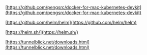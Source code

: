 [https://github.com/pengsrc/docker-for-mac-kubernetes-devkit](https://github.com/pengsrc/docker-for-mac-kubernetes-devkit)

[https://github.com/helm/helm](https://github.com/helm/helm)

[https://helm.sh/](https://helm.sh/)

[https://tunnelblick.net/downloads.html](https://tunnelblick.net/downloads.html)

